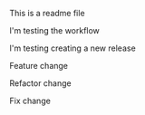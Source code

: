 This is a readme file

I'm testing the workflow

I'm testing creating a new release

Feature change

Refactor change

Fix change
